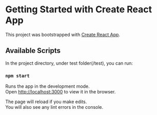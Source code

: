 # Getting Started with Create React App

This project was bootstrapped with [Create React App](https://github.com/facebook/create-react-app).

## Available Scripts

In the project directory, under test folder(/test), you can run:

### `npm start`

Runs the app in the development mode.\
Open [http://localhost:3000](http://localhost:3000) to view it in the browser.

The page will reload if you make edits.\
You will also see any lint errors in the console.




